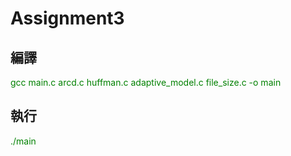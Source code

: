 # Assignment3

## 編譯

<font color=#008000>gcc main.c arcd.c huffman.c adaptive_model.c file_size.c -o main</font>

## 執行

<font color=#008000>./main</font>